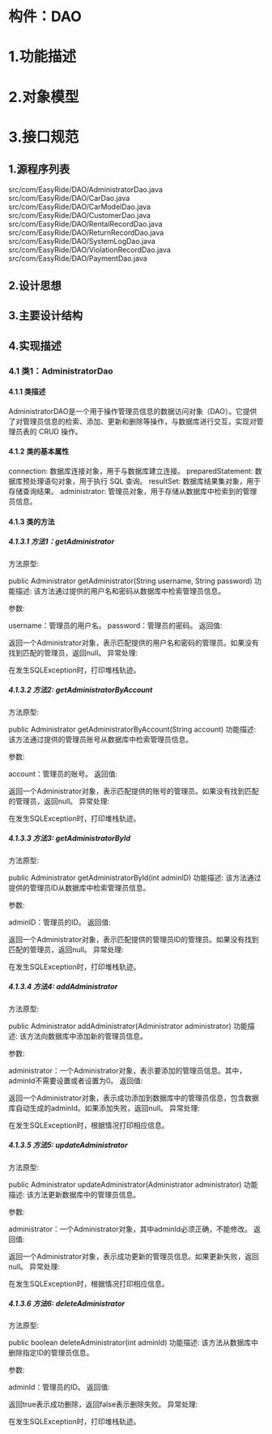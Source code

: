 # 构件：DAO
# 1.功能描述
# 2.对象模型
# 3.接口规范
## 1.源程序列表
src/com/EasyRide/DAO/AdministratorDao.java
src/com/EasyRide/DAO/CarDao.java
src/com/EasyRide/DAO/CarModelDao.java
src/com/EasyRide/DAO/CustomerDao.java
src/com/EasyRide/DAO/RentalRecordDao.java
src/com/EasyRide/DAO/ReturnRecordDao.java
src/com/EasyRide/DAO/SystemLogDao.java
src/com/EasyRide/DAO/ViolationRecordDao.java
src/com/EasyRide/DAO/PaymentDao.java
## 2.设计思想

## 3.主要设计结构
## 4.实现描述
### 4.1 类1：AdministratorDao
#### 4.1.1 类描述
AdministratorDAO是一个用于操作管理员信息的数据访问对象（DAO）。它提供了对管理员信息的检索、添加、更新和删除等操作，与数据库进行交互，实现对管理员表的 CRUD 操作。
#### 4.1.2 类的基本属性
connection: 数据库连接对象，用于与数据库建立连接。
preparedStatement: 数据库预处理语句对象，用于执行 SQL 查询。
resultSet: 数据库结果集对象，用于存储查询结果。
administrator: 管理员对象，用于存储从数据库中检索到的管理员信息。
#### 4.1.3 类的方法
##### 4.1.3.1 方法1：getAdministrator
方法原型:

public Administrator getAdministrator(String username, String password)
功能描述:
该方法通过提供的用户名和密码从数据库中检索管理员信息。

参数:

username：管理员的用户名。
password：管理员的密码。
返回值:

返回一个Administrator对象，表示匹配提供的用户名和密码的管理员。如果没有找到匹配的管理员，返回null。
异常处理:

在发生SQLException时，打印堆栈轨迹。
##### 4.1.3.2 方法2: getAdministratorByAccount
方法原型:


public Administrator getAdministratorByAccount(String account)
功能描述:
该方法通过提供的管理员账号从数据库中检索管理员信息。

参数:

account：管理员的账号。
返回值:

返回一个Administrator对象，表示匹配提供的账号的管理员。如果没有找到匹配的管理员，返回null。
异常处理:

在发生SQLException时，打印堆栈轨迹。
##### 4.1.3.3 方法3: getAdministratorById
方法原型:


public Administrator getAdministratorById(int adminID)
功能描述:
该方法通过提供的管理员ID从数据库中检索管理员信息。

参数:

adminID：管理员的ID。
返回值:

返回一个Administrator对象，表示匹配提供的管理员ID的管理员。如果没有找到匹配的管理员，返回null。
异常处理:

在发生SQLException时，打印堆栈轨迹。
##### 4.1.3.4 方法4: addAdministrator
方法原型:


public Administrator addAdministrator(Administrator administrator)
功能描述:
该方法向数据库中添加新的管理员信息。

参数:

administrator：一个Administrator对象，表示要添加的管理员信息。其中，adminId不需要设置或者设置为0。
返回值:

返回一个Administrator对象，表示成功添加到数据库中的管理员信息，包含数据库自动生成的adminId。如果添加失败，返回null。
异常处理:

在发生SQLException时，根据情况打印相应信息。
##### 4.1.3.5 方法5: updateAdministrator
方法原型:

public Administrator updateAdministrator(Administrator administrator)
功能描述:
该方法更新数据库中的管理员信息。

参数:

administrator：一个Administrator对象，其中adminId必须正确，不能修改。
返回值:

返回一个Administrator对象，表示成功更新的管理员信息。如果更新失败，返回null。
异常处理:

在发生SQLException时，根据情况打印相应信息。
##### 4.1.3.6 方法6: deleteAdministrator
方法原型:

public boolean deleteAdministrator(int adminId)
功能描述:
该方法从数据库中删除指定ID的管理员信息。

参数:

adminId：管理员的ID。
返回值:

返回true表示成功删除，返回false表示删除失败。
异常处理:

在发生SQLException时，打印堆栈轨迹。